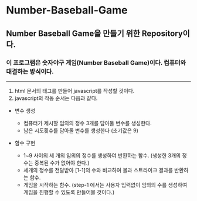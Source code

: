 # Number-Baseball-Game
## Number Baseball Game을 만들기 위한 Repository이다.

### 이 프로그램은 숫자야구 게임(Number Baseball Game)이다. 컴퓨터와 대결하는 방식이다.
------------

1. html 문서의 <javascript> 태그를 만들어 javascript를 작성할 것이다.
2. javascript의 작동 순서는 다음과 같다.
- 변수 생성
  - 컴퓨터가 제시할 임의의 정수 3개를 담아둘 변수를 생성한다.
  - 남은 시도횟수를 담아둘 변수를 생성한다 (초기값은 9)
  
- 함수 구현
  - 1~9 사이의 세 개의 임의의 정수를 생성하여 반환하는 함수. (생성한 3개의 정수는 중복된 수가 없어야 한다.)
  - 세개의 정수를 전달받아 [1-1]의 수와 비교하여 볼과 스트라이크 결과를 반환하는 함수.
  - 게임을 시작하는 함수. (step-1 에서는 사용자 입력없이 임의의 수를 생성하여 게임을 진행할 수 있도록 만들어볼 것이다.)
  
        
        
